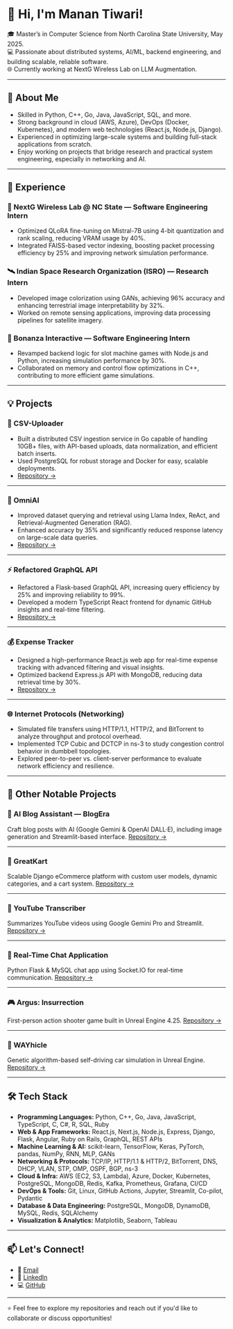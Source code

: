 
<!--
**manan-T/manan-T** is a ✨ _special_ ✨ repository because its `README.md` (this file) appears on your GitHub profile.

Here are some ideas to get you started:

- 🔭 I’m currently working on ...
- 🌱 I’m currently learning ...
- 👯 I’m looking to collaborate on ...
- 🤔 I’m looking for help with ...
- 💬 Ask me about ...
- 📫 How to reach me: ...
- 😄 Pronouns: ...
- ⚡ Fun fact: ...
-->
# 👋 Hi, I'm Manan Tiwari!

🎓 Master’s in Computer Science from North Carolina State University, May 2025.  
💻 Passionate about distributed systems, AI/ML, backend engineering, and building scalable, reliable software.  
🌐 Currently working at NextG Wireless Lab on LLM Augmentation.  

---

## 🚀 About Me

- Skilled in Python, C++, Go, Java, JavaScript, SQL, and more.
- Strong background in cloud (AWS, Azure), DevOps (Docker, Kubernetes), and modern web technologies (React.js, Node.js, Django).
- Experienced in optimizing large-scale systems and building full-stack applications from scratch.
- Enjoy working on projects that bridge research and practical system engineering, especially in networking and AI.

---

## 💼 Experience

### 🔬 NextG Wireless Lab @ NC State — Software Engineering Intern
- Optimized QLoRA fine-tuning on Mistral-7B using 4-bit quantization and rank scaling, reducing VRAM usage by 40%.
- Integrated FAISS-based vector indexing, boosting packet processing efficiency by 25% and improving network simulation performance.

### 🛰️ Indian Space Research Organization (ISRO) — Research Intern
- Developed image colorization using GANs, achieving 96% accuracy and enhancing terrestrial image interpretability by 32%.
- Worked on remote sensing applications, improving data processing pipelines for satellite imagery.

### 🎰 Bonanza Interactive — Software Engineering Intern
- Revamped backend logic for slot machine games with Node.js and Python, increasing simulation performance by 30%.
- Collaborated on memory and control flow optimizations in C++, contributing to more efficient game simulations.

---

## 💡 Projects

### 📄 CSV-Uploader
- Built a distributed CSV ingestion service in Go capable of handling 10GB+ files, with API-based uploads, data normalization, and efficient batch inserts.
- Used PostgreSQL for robust storage and Docker for easy, scalable deployments.
- [Repository →](https://github.com/manan-T/csv_uploader)

---

### 🤖 OmniAI
- Improved dataset querying and retrieval using Llama Index, ReAct, and Retrieval-Augmented Generation (RAG).
- Enhanced accuracy by 35% and significantly reduced response latency on large-scale data queries.
- [Repository →](https://github.com/manan-T/OmniAI)

---

### ⚡ Refactored GraphQL API
- Refactored a Flask-based GraphQL API, increasing query efficiency by 25% and improving reliability to 99%.
- Developed a modern TypeScript React frontend for dynamic GitHub insights and real-time filtering.
- [Repository →](https://github.ncsu.edu/krajesh/CSC_ECE_517_Fall2024_Program_2/tree/bugfixes)

---

### 💰 Expense Tracker
- Designed a high-performance React.js web app for real-time expense tracking with advanced filtering and visual insights.
- Optimized backend Express.js API with MongoDB, reducing data retrieval time by 30%.
- [Repository →](https://github.com/manan-T/Expense_Tracker)

---

### 🌐 Internet Protocols (Networking)
- Simulated file transfers using HTTP/1.1, HTTP/2, and BitTorrent to analyze throughput and protocol overhead.
- Implemented TCP Cubic and DCTCP in ns-3 to study congestion control behavior in dumbbell topologies.
- Explored peer-to-peer vs. client-server performance to evaluate network efficiency and resilience.

---


## 🌟 Other Notable Projects

### 📝 AI Blog Assistant — BlogEra
Craft blog posts with AI (Google Gemini & OpenAI DALL·E), including image generation and Streamlit-based interface.
[Repository →](https://github.com/manan-T/AI_Blog_Assistant)

---

### 🛒 GreatKart
Scalable Django eCommerce platform with custom user models, dynamic categories, and a cart system.
[Repository →](https://github.com/manan-T/greatkart-django)

---

### 🎥 YouTube Transcriber
Summarizes YouTube videos using Google Gemini Pro and Streamlit.
[Repository →](https://github.com/manan-T/YT_Transcriber)

---

### 💬 Real-Time Chat Application
Python Flask & MySQL chat app using Socket.IO for real-time communication.
[Repository →](https://github.com/manan-T/Real-Time-Chat-Application)

---

### 🎮 Argus: Insurrection
First-person action shooter game built in Unreal Engine 4.25.
[Repository →](https://github.com/manan-T/Argus-Insurrection)

---

### 🚗 WAYhicle
Genetic algorithm-based self-driving car simulation in Unreal Engine.
[Repository →](https://github.com/manan-T/WAYhicle)

---

## 🛠️ Tech Stack

- **Programming Languages:** Python, C++, Go, Java, JavaScript, TypeScript, C, C#, R, SQL, Ruby
- **Web & App Frameworks:** React.js, Next.js, Node.js, Express, Django, Flask, Angular, Ruby on Rails, GraphQL, REST APIs
- **Machine Learning & AI:** scikit-learn, TensorFlow, Keras, PyTorch, pandas, NumPy, RNN, MLP, GANs
- **Networking & Protocols:** TCP/IP, HTTP/1.1 & HTTP/2, BitTorrent, DNS, DHCP, VLAN, STP, OMP, OSPF, BGP, ns-3
- **Cloud & Infra:** AWS (EC2, S3, Lambda), Azure, Docker, Kubernetes, PostgreSQL, MongoDB, Redis, Kafka, Prometheus, Grafana, CI/CD
- **DevOps & Tools:** Git, Linux, GitHub Actions, Jupyter, Streamlit, Co-pilot, Pydantic
- **Database & Data Engineering:** PostgreSQL, MongoDB, DynamoDB, MySQL, Redis, SQLAlchemy
- **Visualization & Analytics:** Matplotlib, Seaborn, Tableau

---

## 📫 Let's Connect!

- 📧 [Email](mailto:manantiwari392@gmail.com)
- 💼 [LinkedIn](https://www.linkedin.com/in/manan-tiwari7)
- 💻 [GitHub](https://github.com/manan-T)

---

⭐️ Feel free to explore my repositories and reach out if you'd like to collaborate or discuss opportunities!
